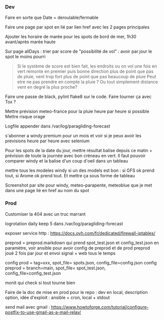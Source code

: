 ### Dev

Faire en sorte que Date = deroulable/fermable

Faire une page par spot en lié par lien href avec les 2 pages principales

Ajouter les horaire de marée pour les spots de bord de mer, 1h30 avant/après marée haute

Sur page allDays : trier par score de "possibilité de vol" : avoir par jour le spot le moins pourri
> Si le système de score est bien fait, les endroits ou on vol une fois en vert remonte en premier
puis bonne direction plus de point que pas de pluie, vent trop fort plus de point que pas beaucoup de pluie
Peut etre ne pas prendre en compte la pluie ?
Ou tout simplement distance vent en degré la plus proche?

Faire une passe de black, pylint  flake8 sur le code. Faire tourner ça avec Tox ?

Mettre prévision meteo-france pour la pluie heure par heure si possible
Mettre risque orage 

Logfile appender dans /var/log/paragliding-forecast

s'abonner a windy premium pour un mois et voir si je peux avoir les previsions heure par heure avec selenium

Pour les spots de la date du jour, mettre résultat balise depuis ce matin + prévision de toute la journée avec bon créneau en vert. Il faut pouvoir comparer windy et la balise d'un coup d'oeil dans un tableau

mettre tous les modeles windy si un des models est bon : si GFS ok prend tout, si Arome ok prend tout. Et mettre ça sous forme de tableau

Screenshot par site pour windy, meteo-parapente, meteoblue que je met dans une page lié en href au nom du spot

### Prod

Customiser la 404 avec un truc marrant

logrotation daily keep 5 dans /var/log/paragliding-forecast

exposer service http : https://docs.ovh.com/fr/dedicated/firewall-iptables/

preprod = preprod.markdown qui prend spot_test.json et config_test.json en paramètre, voir ansible pour avoir config de preprod et de prod
preprod joué 2 fois par jour et envoi signal + web tous le temps

config prod = tag=xxx, spot_file= spots.json, config_file=config.json
config preprod = branch=main, spot_file= spot_test.json, config_file=config_test.json

monit qui check si tout tourne bien

Faire de la doc de mise en prod pour le repo : dev en local, description option, idée d'exploit : ansible + cron, local + stdout

send mail avec gmail : https://www.howtoforge.com/tutorial/configure-postfix-to-use-gmail-as-a-mail-relay/